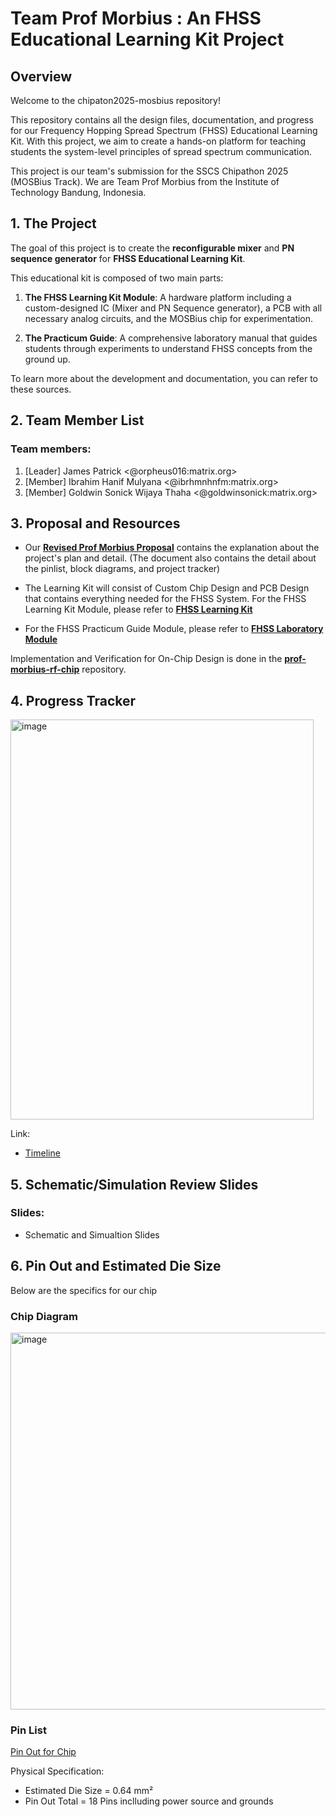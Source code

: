 # Team Prof Morbius : An FHSS Educational Learning Kit Project

## Overview

Welcome to the chipaton2025-mosbius repository!

This repository contains all the design files, documentation, and progress for our Frequency Hopping Spread Spectrum (FHSS) Educational Learning Kit. With this project, we aim to create a hands-on platform for teaching students the system-level principles of spread spectrum communication.

This project is our team's submission for the SSCS Chipathon 2025 (MOSBius Track). We are Team Prof Morbius from the Institute of Technology Bandung, Indonesia.

## 1. The Project

The goal of this project is to create the **reconfigurable mixer** and **PN sequence generator** for **FHSS Educational Learning Kit**.

This educational kit is composed of two main parts:

1. **The FHSS Learning Kit Module**: A hardware platform including a custom-designed IC (Mixer and PN Sequence generator), a PCB with all necessary analog circuits, and the MOSBius chip for experimentation.

2. **The Practicum Guide**: A comprehensive laboratory manual that guides students through experiments to understand FHSS concepts from the ground up.

To learn more about the development and documentation, you can refer to these sources.

## 2. Team Member List

### **Team members:**
1. [Leader]	James Patrick <@orpheus016:matrix.org>
2. [Member]	Ibrahim Hanif Mulyana <@ibrhmnhnfm:matrix.org>
3. [Member]	Goldwin Sonick Wijaya Thaha <@goldwinsonick:matrix.org>

## 3. Proposal and Resources

- Our [**Revised Prof Morbius Proposal**](https://drive.google.com/file/d/1uSmN1Kq2bPWWUJlL5vvVy811TZmL9LWt/view?usp=sharing) contains the explanation about the project's plan and detail. (The document also contains the detail about the pinlist, block diagrams, and project tracker)

- The Learning Kit will consist of Custom Chip Design and PCB Design that contains everything needed for the FHSS System. For the FHSS Learning Kit Module, please refer to [**FHSS Learning Kit**](./docs/system_architecture.md)

- For the FHSS Practicum Guide Module, please refer to [**FHSS Laboratory Module**](https://drive.google.com/file/d/1QCHJ8PP__YJWEzheR70c9E-Kh2Sm1mwg/view?usp=sharing)

Implementation and Verification for On-Chip Design is done in the [**prof-morbius-rf-chip**](https://github.com/orpheus016/prof-morbius-rf-chip) repository.

## 4. Progress Tracker
<img width="485" height="640" alt="image" src="https://github.com/user-attachments/assets/f94a305a-e9e5-4144-b522-9571c0404914" />

Link:
* [Timeline](https://docs.google.com/spreadsheets/d/1ED5GlzHhh6iyMfWsxwQK_LsvYb5z8FFv7d2K7-hli_0/edit?usp=drive_link)

## 5. Schematic/Simulation Review Slides

### **Slides:**
* Schematic and Simualtion Slides

## 6. Pin Out and Estimated Die Size

Below are the specifics for our chip

### **Chip Diagram**
<img width="1074" height="603" alt="image" src="https://github.com/user-attachments/assets/d0b4bd6f-b3f1-494b-8c09-299ffa4ecb3b" />

### **Pin List**
[Pin Out for Chip](https://docs.google.com/spreadsheets/d/1A0twvZW12Nwl6vrAvEvqR2zHr6XRQmD28uH46m98HfQ/edit?usp=sharing)

Physical Specification:
* Estimated Die Size = 0.64 mm²
* Pin Out Total = 18 Pins inclluding power source and grounds
